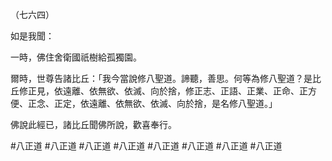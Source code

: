 （七六四）

如是我聞：

一時，佛住舍衛國祇樹給孤獨園。

爾時，世尊告諸比丘：「我今當說修八聖道。諦聽，善思。何等為修八聖道？是比丘修正見，依遠離、依無欲、依滅、向於捨，修正志、正語、正業、正命、正方便、正念、正定，依遠離、依無欲、依滅、向於捨，是名修八聖道。」

佛說此經已，諸比丘聞佛所說，歡喜奉行。



#八正道
#八正道
#八正道
#八正道
#八正道
#八正道
#八正道
#八正道
